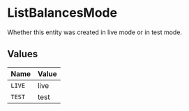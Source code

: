 # ListBalancesMode

Whether this entity was created in live mode or in test mode.


## Values

| Name   | Value  |
| ------ | ------ |
| `LIVE` | live   |
| `TEST` | test   |